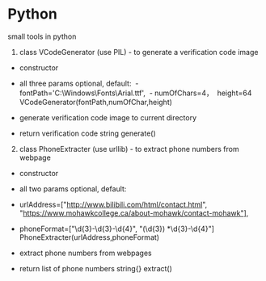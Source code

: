 # Python
small tools in python

1. class VCodeGenerator (use PIL) - to generate a verification code image
  - constructor
  - all three params optional, default:
  - fontPath='C:\Windows\Fonts\Arial.ttf',
  - numOfChars=4，
  height=64
  VCodeGenerator(fontPath,numOfChar,height)
  
  - generate verification code image to current directory
  - return verification code
  string generate()
  
  
2. class PhoneExtracter (use urllib) - to extract phone numbers from webpage
  - constructor
  - all two params optional, default: 
  - urlAddress=["http://www.bilibili.com/html/contact.html", "https://www.mohawkcollege.ca/about-mohawk/contact-mohawk"],
  - phoneFormat=["\d{3}-\d{3}-\d{4}", "\(\d{3}\) *\d{3}-\d{4}"]
  PhoneExtracter(urlAddress,phoneFormat)
  
  - extract phone numbers from webpages
  - return list of phone numbers
  string{} extract()
